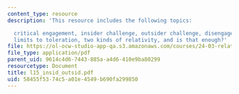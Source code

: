 ```yaml
---
content_type: resource
description: 'This resource includes the following topics:

  critical engagement, insider challenge, outsider challenge, disengage and tolerate,
  limits to toleration, two kinds of relativity, and is that enough?'
file: https://ol-ocw-studio-app-qa.s3.amazonaws.com/courses/24-03-relativism-reason-and-reality-spring-2005/58455f5374c5a01e4549b690fa299850_l15_insid_outsid.pdf
file_type: application/pdf
parent_uid: 9614c4d6-7443-885a-a4d6-410e9ba80299
resourcetype: Document
title: l15_insid_outsid.pdf
uid: 58455f53-74c5-a01e-4549-b690fa299850
---
```

